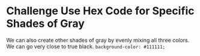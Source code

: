 # Challenge Use Hex Code for Specific Shades of Gray

We can also create other shades of gray by evenly mixing all three colors. We can go very close to true black. `background-color: #111111;`
